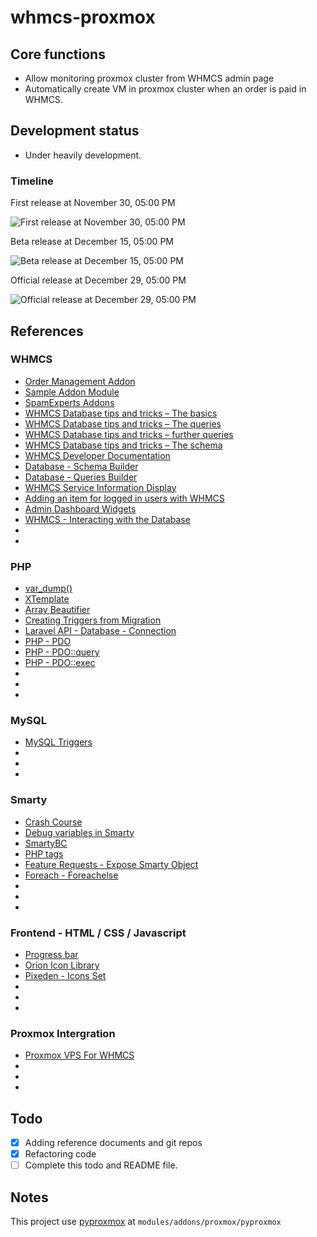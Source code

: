 # whmcs-proxmox

## Core functions
- Allow monitoring proxmox cluster from WHMCS admin page
- Automatically create VM in proxmox cluster when an order is paid in WHMCS.

## Development status
- Under heavily development.

### Timeline
First release at November 30, 05:00 PM

![First release at November 30, 05:00 PM](https://img1.niftyimages.com/4s5/o50/m3m)

Beta release at December 15, 05:00 PM

![Beta release at December 15, 05:00 PM](https://img1.niftyimages.com/4s5/d50/k3m)

Official release at December 29, 05:00 PM

![Official release at December 29, 05:00 PM](https://img1.niftyimages.com/4s5/r50/j3m)

## References 
### WHMCS 
- [Order Management Addon](https://github.com/dylanhansch/whmcs-order-management)
- [Sample Addon Module](https://github.com/WHMCS/sample-addon-module)
- [SpamExperts Addons](https://github.com/SpamExperts/whmcs-addon)
- [WHMCS Database tips and tricks – The basics](https://www.whmcs.guru/development/whmcs-database-tips-tricks-basics/)
- [WHMCS Database tips and tricks – The queries](https://www.whmcs.guru/development/whmcs-database-tips-tricks-queries/)
- [WHMCS Database tips and tricks – further queries](https://www.whmcs.guru/development/whmcs-database-tips-tricks-queries-2/)
- [WHMCS Database tips and tricks – The schema](https://www.whmcs.guru/development/whmcs-database-tips-tricks-schema/)
- [WHMCS Developer Documentation](https://developers.whmcs.com/)
- [Database - Schema Builder](https://laravel.com/docs/4.2/schema)
- [Database - Queries Builder](https://laravel.com/docs/4.2/queries)
- [WHMCS Service Information Display](https://www.whmcs.guru/whmcs-modifications/whmcs-v6-service-information-display/)
- [Adding an item for logged in users with WHMCS](https://www.whmcs.guru/whmcs-modifications/adding-item-logged-users-whmcs/)
- [Admin Dashboard Widgets](https://developers.whmcs.com/addon-modules/admin-dashboard-widgets/)
- [WHMCS - Interacting with the Database](https://developers.whmcs.com/advanced/db-interaction/)
- []()
- []()

### PHP
- [var_dump()](https://www.w3resource.com/php/function-reference/var_dump.php)
- [XTemplate](https://mynukeviet.net/lap-trinh-php/xtemplate-tach-ma-php-va-html-trong-lap-trinh-php-147.html)
- [Array Beautifier](http://phillihp.com/toolz/php-array-beautifier/)
- [Creating Triggers from Migration](https://laracasts.com/discuss/channels/general-discussion/creating-triggers-from-migration)
- [Laravel API - Database - Connection](https://laravel.com/api/5.3/Illuminate/Database/Connection.html)
- [PHP - PDO](http://php.net/PDO)
- [PHP - PDO::query](http://php.net/manual/en/pdo.query.php)
- [PHP - PDO::exec](http://php.net/manual/en/pdo.exec.php)
- []()
- []()
- []()

### MySQL
- [MySQL Triggers](https://www.w3resource.com/mysql/mysql-triggers.php)
- []()
- []()
- []()

### Smarty
- [Crash Course](https://www.smarty.net/crash_course)
- [Debug variables in Smarty](https://stackoverflow.com/questions/2431763/how-to-debug-variables-in-smarty-like-in-php-var-dump)
- [SmartyBC](https://www.smarty.net/docs/en/bc.tpl)
- [PHP tags](https://www.smarty.net/docsv2/en/language.function.php.tpl)
- [Feature Requests - Expose Smarty Object](https://requests.whmcs.com/topic/expose-smarty-object)
- [Foreach - Foreachelse](https://www.smarty.net/docsv2/en/language.function.foreach.tpl)
- []()
- []()
- []()

### Frontend - HTML / CSS / Javascript
- [Progress bar](https://www.w3schools.com/howto/howto_js_progressbar.asp)
- [Orion Icon Library](https://orioniconlibrary.com/app)
- [Pixeden - Icons Set](https://www.pixeden.com/icons-set)
- []()
- []()
- []()

### Proxmox Intergration
- [Proxmox VPS For WHMCS](https://www.docs.modulesgarden.com/Proxmox_VPS_For_WHMCS)
- []()
- []()
- []()

## Todo
- [x] Adding reference documents and git repos
- [x] Refactoring code
- [ ] Complete this todo and README file.

## Notes
This project use [pyproxmox](https://github.com/baonq-me/pyproxmox) at <code>modules/addons/proxmox/pyproxmox</code>
